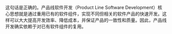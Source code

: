 这句话是正确的。产品线软件开发（Product Line Software Development）核心思想就是通过重用已有的软件组件，实现不同但相关的软件产品的快速开发。这样可以大大提高开发效率、降低成本，并保证产品的一致性和质量。因此，产品线开发确实依赖于对已有软件组件的复用。
